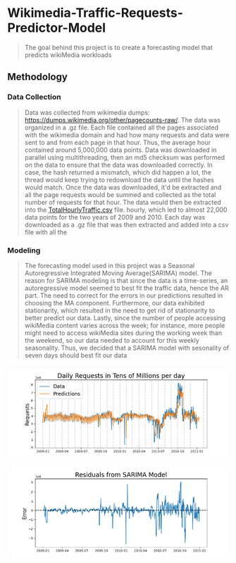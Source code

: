 # Wikimedia-Traffic-Requests-Predictor-Model
> The goal behind this project is to create a forecasting model that predicts wikiMedia workloads
## Methodology
<!-- Add Data collection section --> 
### Data Collection
> Data was collected from wikimedia dumps: https://dumps.wikimedia.org/other/pagecounts-raw/. The data was organized in a .gz file. Each file contained all the pages associated with the wikimedia domain and had how many requests and data were sent to and from each page in that hour. Thus, the average hour contained around 5,000,000 data points. 
> Data was downloaded in parallel using multithreading, then an md5 checksum was performed on the data to ensure that the data was downloaded correctly. In case, the hash returned a mismatch, which did happen a lot, the thread would keep trying to redownload the data until the hashes would match. 
> Once the data was downloaded, it'd be extracted and all the page requests would be summed and collected as the total number of requests for that hour. The data would then be extracted into the [TotalHourlyTraffic.csv](https://github.com/ahmed-k-aly/Wikimedia-Traffic-Requests-Predictor-Model/blob/c64746b348d9deeb207711f9febbeadcd4b9717a/TotalHourlyTraffic.csv) file.
hourly, which led to almost 22,000 data points for the two years of 2009 and 2010. Each day was downloaded as a .gz file that was then extracted and added into a csv file with all the 
### Modeling
> The forecasting model used in this project was a Seasonal Autoregressive Integrated Moving Average(SARIMA) model.
> The reason for SARIMA modeling is that since the data is a time-series, an autoregressive model seemed to best fit the traffic data, hence the AR part. The need to correct for the errors in our predictions resulted in choosing the MA component. Furthermore, our data exhibited stationarity, which resulted in the need to get rid of stationarity to better predict our data. Lastly, since the number of people accessing wikiMedia content varies across the week; for instance, more people might need to access wikiMedia sites during the working week than the weekend, so our data needed to account for this weekly seasonality. Thus, we decided that a SARIMA model with sesonality of seven days should best fit our data
###
### ![pred](https://github.com/ahmed-k-aly/Wikimedia-Traffic-Requests-Predictor-Model/blob/master/Figures/Predictions.png)
#### ![residuals](https://github.com/ahmed-k-aly/Wikimedia-Traffic-Requests-Predictor-Model/blob/master/Figures/Residuals2.png)
